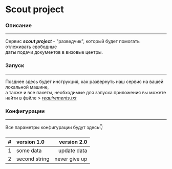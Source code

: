 # Scout project
### Описание    
___

Сервис ***scout project*** - "разведчик", который будет помогать отлеживать свободные<br/> даты подачи документов в визовые центры.

### Запуск    
___
Позднее здесь будет инструкция, как развернуть наш сервис на вашей локальной машине,<br/> а также и все пакеты, необходимые для запуска приложения вы можете найти в фвйле > [*requirements.txt*](./requirements.txt) 

### Конфигурации    
___
Все параметры конфигурации будут здесь:point_down:    

| # | version 1.0 | version 2.0 |
|---|:---|---:|
| 1 | some data | update data |
| 2 | second string | never give up |

